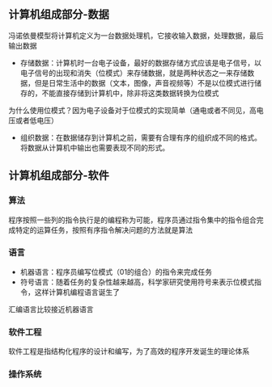 ## 计算机组成部分-数据

冯诺依曼模型将计算机定义为一台数据处理机，它接收输入数据，处理数据，最后输出数据

- 存储数据：计算机时一台电子设备，最好的数据存储方式应该是电子信号，以电子信号的出现和消失（位模式）来存储数据，就是两种状态之一来存储数据，但是日常生活中的数据（文本，图像，声音视频等）不是以位模式进行储存的，不能直接存储到计算机中，除非将这类数据转换为位模式

为什么使用位模式？因为电子设备对于位模式的实现简单（通电或者不同见，高电压或者低电压）

- 组织数据：在数据储存到计算机之前，需要有合理有序的组织成不同的格式。将数据从计算机中输出也需要表现不同的形式。

## 计算机组成部分-软件

### 算法

程序按照一些列的指令执行是的编程称为可能，程序员通过指令集中的指令组合完成特定的运算任务，按照有序指令解决问题的方法就是算法

### 语言

- 机器语言：程序员编写位模式（01的组合）的指令来完成任务
- 符号语言：随着任务的复杂性越来越高，科学家研究使用符号来表示位模式指令，这样计算机编程语言诞生了

汇编语言比较接近机器语言

### 软件工程

软件工程是指结构化程序的设计和编写，为了高效的程序开发诞生的理论体系

### 操作系统


